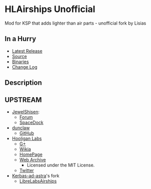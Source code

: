 # HLAirships Unofficial

Mod for KSP that adds lighter than air parts - unofficial fork by Lisias


## In a Hurry

* [Latest Release](https://github.com/net-lisias-kspu/HLAirships/releases)
* [Source](https://github.com/net-lisias-kspu/HLAirships)
* [Binaries](https://github.com/net-lisias-kspu/HLAirships/tree/Archive)
* [Change Log](./CHANGE_LOG.md)


## Description


## UPSTREAM

* [JewelShisen](https://forum.kerbalspaceprogram.com/index.php?/profile/71737-jewelshisen/):
	+ [Forum](https://forum.kerbalspaceprogram.com/index.php?/topic/49443-airships-in-13-hooliganlabs-mods/&)
	+ [SpaceDock](https://spacedock.info/mod/638/Hooligan%20Labs%20Airships)
* [dunclaw](https://forum.kerbalspaceprogram.com/index.php?/profile/151301-dunclaw/)
 	+ [GitHub](https://github.com/dunclaw/HLAirships)
* [Hooligan Labs](https://forum.kerbalspaceprogram.com/index.php?/profile/45359-hooligan-labs/)
	+ [G+](https://plus.google.com/+HooliganlabsPlus)
	+ [Wikia](http://hlmods.wikia.com/wiki/Hooligan_Labs_Kerbal_Space_Program_Mods)
	+ [HomePage](https://hooliganlabs.com)
	+ [Web Archive](https://archive.org/details/HooliganLabsAirships-3.0.0)
		- Licensed under the MIT License. 
	+ [Twitter](https://twitter.com/hooliganlabs?lang=en)
* [Kerbas-ad-astra](https://github.com/Kerbas-ad-astra)'s fork
	+ [LibreLabsAirships](https://github.com/Kerbas-ad-astra/LibreLabsAirships) 
